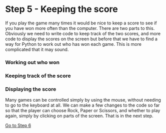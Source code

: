 # Step 5 - Keeping the score

If you play the game many times it would be nice to keep a score to see if you have won more often than the computer. There are two parts to this. Obviously we need to write code to keep track of the two scores, and more code to display the scores on the screen but before that we have to find a way for Python to work out who has won each game. This is more complicated that it may sound.

### Working out who won


### Keeping track of the score


### Displaying the score


Many games can be controlled simply by using the mouse, without needing to go to the keyboard at all. We can make a few changes to the code so far so that the player can choose Rock, Paper or Scissors, and whether to play again, simply by clicking on parts of the screen. That is in the next step.

[Go to Step 6](Step6-Mouse-control)
